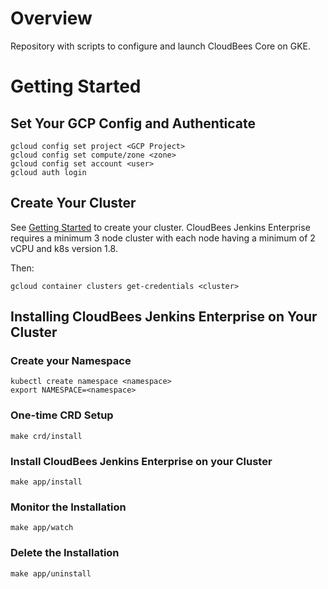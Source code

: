 # Overview

Repository with scripts to configure and launch CloudBees Core on GKE.

# Getting Started

## Set Your GCP Config and Authenticate

```shell
gcloud config set project <GCP Project>
gcloud config set compute/zone <zone>
gcloud config set account <user>
gcloud auth login
```

## Create Your Cluster

See [Getting Started](https://github.com/GoogleCloudPlatform/marketplace-k8s-app-tools/blob/master/README.md#getting-started) to create your cluster. CloudBees Jenkins Enterprise requires a minimum 3 node cluster with each node having a minimum of 2 vCPU and k8s version 1.8.

Then:

```shell
gcloud container clusters get-credentials <cluster> 
```

## Installing CloudBees Jenkins Enterprise on Your Cluster

### Create your Namespace
```shell
kubectl create namespace <namespace>
export NAMESPACE=<namespace>
```

### One-time CRD Setup

```shell
make crd/install
```

### Install CloudBees Jenkins Enterprise on your Cluster

```shell
make app/install
```

### Monitor the Installation

```shell
make app/watch
```
### Delete the Installation

```shell
make app/uninstall
```


